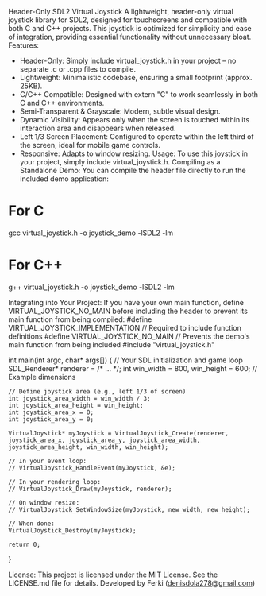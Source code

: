 Header-Only SDL2 Virtual Joystick
A lightweight, header-only virtual joystick library for SDL2, designed for touchscreens and compatible with both C and C++ projects. This joystick is optimized for simplicity and ease of integration, providing essential functionality without unnecessary bloat.
Features:
 * Header-Only: Simply include virtual_joystick.h in your project – no separate .c or .cpp files to compile.
 * Lightweight: Minimalistic codebase, ensuring a small footprint (approx. 25KB).
 * C/C++ Compatible: Designed with extern "C" to work seamlessly in both C and C++ environments.
 * Semi-Transparent & Grayscale: Modern, subtle visual design.
 * Dynamic Visibility: Appears only when the screen is touched within its interaction area and disappears when released.
 * Left 1/3 Screen Placement: Configured to operate within the left third of the screen, ideal for mobile game controls.
 * Responsive: Adapts to window resizing.
Usage:
To use this joystick in your project, simply include virtual_joystick.h.
Compiling as a Standalone Demo:
You can compile the header file directly to run the included demo application:
# For C
gcc virtual_joystick.h -o joystick_demo -lSDL2 -lm

# For C++
g++ virtual_joystick.h -o joystick_demo -lSDL2 -lm

Integrating into Your Project:
If you have your own main function, define VIRTUAL_JOYSTICK_NO_MAIN before including the header to prevent its main function from being compiled:
#define VIRTUAL_JOYSTICK_IMPLEMENTATION // Required to include function definitions
#define VIRTUAL_JOYSTICK_NO_MAIN        // Prevents the demo's main function from being included
#include "virtual_joystick.h"

int main(int argc, char* args[]) {
    // Your SDL initialization and game loop
    SDL_Renderer* renderer = /* ... */;
    int win_width = 800, win_height = 600; // Example dimensions

    // Define joystick area (e.g., left 1/3 of screen)
    int joystick_area_width = win_width / 3;
    int joystick_area_height = win_height;
    int joystick_area_x = 0;
    int joystick_area_y = 0;

    VirtualJoystick* myJoystick = VirtualJoystick_Create(renderer, joystick_area_x, joystick_area_y, joystick_area_width, joystick_area_height, win_width, win_height);

    // In your event loop:
    // VirtualJoystick_HandleEvent(myJoystick, &e);

    // In your rendering loop:
    // VirtualJoystick_Draw(myJoystick, renderer);

    // On window resize:
    // VirtualJoystick_SetWindowSize(myJoystick, new_width, new_height);

    // When done:
    VirtualJoystick_Destroy(myJoystick);

    return 0;
}


License:
This project is licensed under the MIT License. See the LICENSE.md file for details.
Developed by Ferki (denisdola278@gmail.com)
